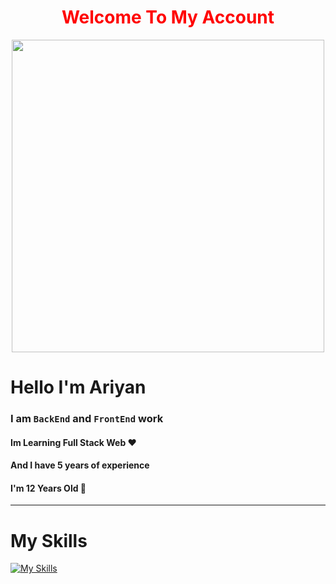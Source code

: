 <h1 align="center" style="color:red;">Welcome To My Account</h1>

<div align="center">
	<img width="500" radius="10px"
src="https://camo.githubusercontent.com/19db51af5f90f1b152bc0b9078f5fe97053955be5074f03f17019c70345bdcdb/68747470733a2f2f6d69726f2e6d656469756d2e636f6d2f6d61782f313336302f302a37513379765349765f7430696f4a2d5a2e676966" >
</div>


# Hello I'm Ariyan 

### I am `BackEnd` and `FrontEnd` work
#### Im Learning Full Stack Web ♥️
#### And I have 5 years of experience
#### I'm 12 Years Old 🌲
--- 

# My Skills


[![My Skills](https://skillicons.dev/icons?i=js,html,css,tailwind,angular,react,net,cs,figma,rider,lua,ts,nodejs,python)](https://skillicons.dev)

